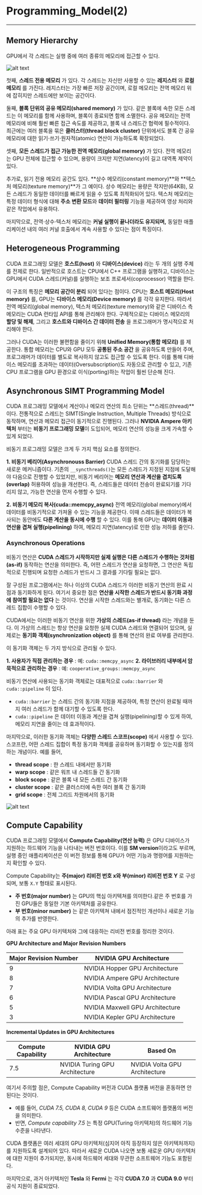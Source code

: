 # Programming_Model(2)

---

## Memory Hierarchy
GPU에서 각 스레드는 실행 중에 여러 종류의 메모리에 접근할 수 있다.

![alt text](/CUDA_cpp_Programming/Images/Figure6.png)

첫째, **스레드 전용 메모리** 가 있다. 각 스레드는 자신만 사용할 수 있는 **레지스터** 와 **로컬 메모리** 를 가진다. 레지스터는 가장 빠른 저장 공간이며, 로컬 메모리는 전역 메모리 위에 잡히지만 스레드에만 보이는 공간이다.

둘째, **블록 단위의 공유 메모리(shared memory)** 가 있다. 같은 블록에 속한 모든 스레드는 이 메모리를 함께 사용하며, 블록이 종료되면 함께 소멸한다. 공유 메모리는 전역 메모리에 비해 훨씬 빠른 접근 속도를 제공하고, 블록 내 스레드간 협력에 필수적이다. 최근에는 여러 블록을 묶은 **클러스터(thread block cluster)** 단위에서도 블록 간 공유 메모리에 대한 읽기$\cdot$쓰기$\cdot$원자적(atomic) 연산이 가능하도록 확장되었다.

셋째, **모든 스레드가 접근 가능한 전역 메모리(global memory)** 가 있다. 전역 메모리는 GPU 전체에 접근할 수 있으며, 용량이 크지만 지연(latency)이 길고 대역폭 제약이 있다.

추가로, 읽기 전용 메모리 공간도 있다. **상수 메모리(constant memory)**와 **텍스처 메모리(texture memory)**가 그 예이다. 상수 메모리는 용량은 작지만(64KB), 모든 스레드가 동일한 데이터를 빠르게 읽을 수 있도록 최적화되어 있다. 텍스처 메모리는 특정 데이터 형식에 대해 **주소 변환 모드**와 **데이터 필터링** 기능을 제공하여 영상 처리와 같은 작업에서 유용하다.

마지막으로, 전역$\cdot$상수$\cdot$텍스처 메모리는 **커널 실행이 끝나더라도 유지되며,** 동일한 애플리케이션 내의 여러 커널 호출에서 계속 사용할 수 있다는 점이 특징이다.


## Heterogeneous Programming
CUDA 프로그래밍 모델은 **호스트(host)** 와 **디바이스(device)** 라는 두 개의 실행 주체를 전제로 한다. 일반적으로 호스트는 CPU에서 C++ 프로그램을 실행하고, 디바이스는 GPU에서 CUDA 스레드(커널)를 실행하는 보조 프로세서(coprocessor) 역할을 한다.

이 구조의 특징은 **메모리 공간이 분리** 되어 있다는 점이다. CPU는 **호스트 메모리(Host memory)** 를, GPU는 **디바이스 메모리(Device memory)** 를 각각 유지한다. 따라서 전역 메모리(global memory), 텍스처 메모리(texture memory)와 같은 디바이스 측 메모리는 CUDA 런타임 API를 통해 관리해야 한다. 구체적으로는 디바이스 메모리의 **할당 및 해제**, 그리고 **호스트와 디바이스 간 데이터 전송** 을 프로그래머가 명시적으로 처리해야 한다.

그러나 CUDA는 이러한 불편함을 줄이기 위해 **Unified Memory(통합 메모리)** 를 제공한다.
통합 메모리는 CPU와 GPU 모두 **공통된 주소 공간** 을 공유하도록 만들어 주며, 프로그래머가 데이터를 별도로 복사하지 않고도 접근할 수 있도록 한다. 이를 통해 디바이스 메모리를 초과하는 데이터(Oversubscription)도 자동으로 관리할 수 있고, 기존 CPU 프로그램을 GPU 환경으로 이식(porting)하는 작업이 훨씬 단순해 진다.

## Asynchronous SIMT Programming Model
CUDA 프로그래밍 모델에서 계산이나 메모리 연산의 최소 단위는 **스레드(thread)**이다. 전통적으로 스레드는 SIMT(Single Instruction, Multiple Threads) 방식으로 동작하며, 연산과 메모리 접근이 동기적으로 진행된다. 그러나 **NVIDIA Ampere 아키텍처** 부터는 **비동기 프로그래밍 모델**이 도입되어, 메모리 연산의 성능을 크게 가속할 수 있게 되었다.

비동기 프로그래밍 모델은 크게 두 가지 핵심 요소를 정의한다.

**1. 비동기 베리어(Asynchronouss Barrier)** 
 CUDA 스레드 간의 동기화를 담당하는 새로운 메커니즘이다.
 기존의 `__syncthreads()`는 모든 스레드가 지정된 지점에 도달해야 다음으로 진행할 수 있었지만, 비동기 베리어는 **메모리 연산과 계산을 겹치도록(overlap)** 허용하여 성능을 개선한다.
 즉, 스레드들은 데이터 전송이 완료되기를 기다리지 않고, 가능한 연산을 먼저 수행할 수 있다.

**2. 비동기 메모리 복사(cuda::memcpy_async)**
 전역 메모리(global memory)에서 데이터를 비동기적으로 가져올 수 있는 기능을 제공한다.
 이때 스레드들은 데이터가 복사되는 동안에도 **다른 계산을 동시에 수행** 할 수 있다.
 이를 통해 GPU는 **데이터 이동과 연산을 겹쳐 실행(pipelining)** 하여, 메모리 지연(latency)로 인한 성능 저하를 줄인다.

### Asynchronous Operations
비동기 연산은 **CUDA 스레드가 시작하지만 실제 실행은 다른 스레드가 수행하는 것처럼(as-if)** 동작하는 연산을 의미한다.
즉, 어떤 스레드가 연산을 요청하면, 그 연산은 독립적으로 진행되며 요청한 스레드가 반드시 그 결과를 기다릴 필요는 없다.

잘 구성된 프로그램에서는 하나 이상의 CUDA 스레드가 이러한 비동기 연산의 완료 시점과 동기화하게 된다. 여기서 중요한 점은 **연산을 시작한 스레드가 반드시 동기화 과정에 참여할 필요는 없다** 는 것이다. 연산을 시작한 스레드와는 별개로, 동기화는 다른 스레드 집합이 수행할 수 있다.

CUDA에서는 이러한 비동기 연산을 위한 **가상의 스레드(as-if thread)** 라는 개념을 둔다. 이 가상의 스레드는 항상 연산을 요청한 실제 CUDA 스레드와 연결되어 있으며, 실제로는 **동기화 객체(synchronization object)** 를 통해 연산의 완료 여부를 관리한다.

이 동기화 객체는 두 가지 방식으로 관리될 수 있다.

**1. 사용자가 직접 관리하는 경우** : 예: `cuda::memcpy_async`
**2. 라이브러리 내부에서 암묵적으로 관리하는 경우** : 예: `cooperative_groups::memcpy_async`

비동기 연산에 사용되는 동기화 객체로는 대표적으로 `cuda::barrier` 와 `cuda::pipeline` 이 있다.
 - `cuda::barrier` 는 스레드 간의 동기화 지점을 제공하여, 특정 연산이 완료될 때까지 여러 스레드가 함께 대기할 수 있도록 한다.
 - `cuda::pipeline` 은 데이터 이동과 계산을 겹쳐 실행(pipelining)할 수 있게 하여, 메모리 지연을 줄이는 데 효과적이다.

마지막으로, 이러한 동기화 객체는 **다양한 스레드 스코프(scope)** 에서 사용할 수 있다. 스코프란, 어떤 스레드 집합이 특정 동기화 객체를 공유하며 동기화할 수 있는지를 정의하는 개념이다. 
예를 들어,
 - **thread scope** : 한 스레드 내에서만 동기화
 - **warp scope** : 같은 워프 내 스레드들 간 동기화
 - **block scope** : 같은 블록 내 모든 스레드 간 동기화
 - **cluster scope** : 같은 클러스터에 속한 여러 블록 간 동기화
 - **grid scope** : 전체 그리드 차원에서의 동기화

![alt text](/CUDA_cpp_Programming/Images/Figure7.png)

## Compute Capability
CUDA 프로그래밍 모델에서 **Compute Capability(연산 능력)** 은 GPU 디바이스가 지원하는 하드웨어 기능을 나타내는 버전 번호이다. 이를 **SM version**이라고도 부르며, 실행 중인 애플리케이션은 이 버전 정보를 통해 GPU가 어떤 기능과 명령어를 지원하는지 확인할 수 있다.

Compute Capability는 **주(major) 리비전 번호 x와 부(minor) 리비전 번호 Y** 로 구성되며, 보통 `X.Y` 형태로 표시된다.

 - **주 번호(major number)** 는 GPU의 핵심 아키텍쳐를 의미한다.같은 주 번호를 가진 GPU들은 동일한 기본 아키텍처를 공유한다.
 - **부 번호(minor number)** 는 같은 아키텍쳐 내에서 점진적인 개선이나 새로운 기능의 추가를 반영한다.

아래 표는 주요 GPU 아키텍처와 그에 대응하는 리비전 번호를 정리한 것이다.

**GPU Architecture and Major Revision Numbers**

| Major Revision Number | NVIDIA GPU Architecture     |
|------------------------|-----------------------------|
| 9                      | NVIDIA Hopper GPU Architecture |
| 8                      | NVIDIA Ampere GPU Architecture |
| 7                      | NVIDIA Volta GPU Architecture  |
| 6                      | NVIDIA Pascal GPU Architecture |
| 5                      | NVIDIA Maxwell GPU Architecture|
| 3                      | NVIDIA Kepler GPU Architecture |


**Incremental Updates in GPU Architectures**

| Compute Capability | NVIDIA GPU Architecture   | Based On                   |
|--------------------|---------------------------|-----------------------------|
| 7.5                | NVIDIA Turing GPU Architecture | NVIDIA Volta GPU Architecture |

여기서 주의할 점은, Compute Capability 버전과 CUDA 플랫폼 버전을 혼동하면 안 된다는 것이다.
 - 예를 들어, *CUDA 7.5, CUDA 8, CUDA 9* 등은 CUDA 소프트웨어 플랫폼의 버전을 의미한다.
 - 반면, *Compute capability 7.5* 는 특정 GPU(Turing 아키텍처)의 하드웨어 기능 수준을 나타낸다.

CUDA 플랫폼은 여러 세대의 GPU 아키텍처(심지어 아직 등장하지 않은 아키텍처까지)를 지원하도록 설계되어 있다. 따라서 새로운 CUDA 나오면 보통 새로운 GPU 아키텍처에 대한 지원이 추가되지만, 동시에 하드웨어 세대와 무관한 소프트웨어 기능도 포함된다.

마지막으로, 과거 아키텍처인 **Tesla** 와 **Fermi** 는 각각 **CUDA 7.0** 과 **CUDA 9.0** 부터 공식 지원이 종료되었다.

